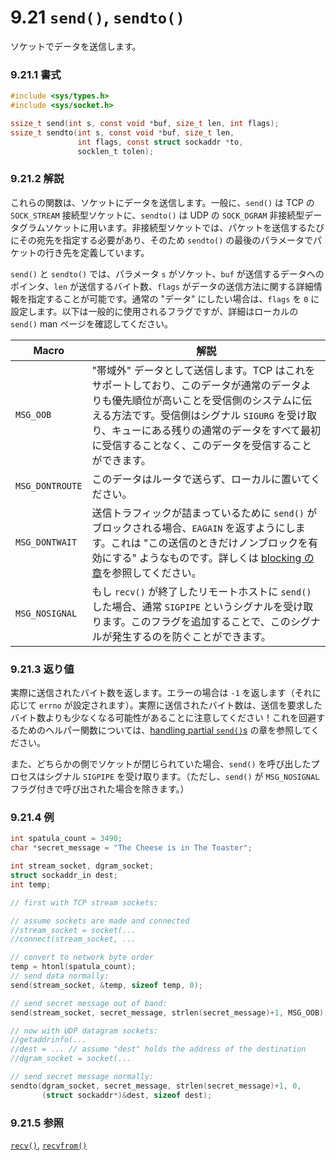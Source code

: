 # 9.21 `send()`, `sendto()`

ソケットでデータを送信します。

### 9.21.1 書式

```c
#include <sys/types.h>
#include <sys/socket.h>

ssize_t send(int s, const void *buf, size_t len, int flags);
ssize_t sendto(int s, const void *buf, size_t len,
               int flags, const struct sockaddr *to,
               socklen_t tolen);
```

### 9.21.2 解説

これらの関数は、ソケットにデータを送信します。一般に、`send()` は TCP の `SOCK_STREAM` 接続型ソケットに、`sendto()` は UDP の `SOCK_DGRAM` 非接続型データグラムソケットに用います。非接続型ソケットでは、パケットを送信するたびにその宛先を指定する必要があり、そのため `sendto()` の最後のパラメータでパケットの行き先を定義しています。

`send()` と `sendto()` では、パラメータ `s` がソケット、`buf` が送信するデータへのポインタ、`len` が送信するバイト数、`flags` がデータの送信方法に関する詳細情報を指定することが可能です。通常の "データ" にしたい場合は、`flags` を `0` に設定します。以下は一般的に使用されるフラグですが、詳細はローカルの `send()` man ページを確認してください。

| Macro           | 解説                                           |
|-----------------|--------------------------------------------------------|
| `MSG_OOB` | "帯域外" データとして送信します。TCP はこれをサポートしており、このデータが通常のデータよりも優先順位が高いことを受信側のシステムに伝える方法です。受信側はシグナル `SIGURG` を受け取り、キューにある残りの通常のデータをすべて最初に受信することなく、このデータを受信することができます。|
| `MSG_DONTROUTE` | このデータはルータで送らず、ローカルに置いてください。|
| `MSG_DONTWAIT` | 送信トラフィックが詰まっているために `send()` がブロックされる場合、`EAGAIN` を返すようにします。これは "この送信のときだけノンブロックを有効にする" ようなものです。詳しくは [blocking の章](../slightly-advanced-techniques/blocking.md)を参照してください。|
| `MSG_NOSIGNAL` | もし `recv()` が終了したリモートホストに `send()` した場合、通常 `SIGPIPE` というシグナルを受け取ります。このフラグを追加することで、このシグナルが発生するのを防ぐことができます。|

### 9.21.3 返り値

実際に送信されたバイト数を返します。エラーの場合は `-1` を返します（それに応じて `errno` が設定されます）。実際に送信されたバイト数は、送信を要求したバイト数よりも少なくなる可能性があることに注意してください！これを回避するためのヘルパー関数については、[handling partial `send()`s](../slightly-advanced-techniques/handling-partial-sends.html) の章を参照してください。

また、どちらかの側でソケットが閉じられていた場合、`send()` を呼び出したプロセスはシグナル `SIGPIPE` を受け取ります。（ただし、`send()` が `MSG_NOSIGNAL` フラグ付きで呼び出された場合を除きます。）

### 9.21.4 例

```c
int spatula_count = 3490;
char *secret_message = "The Cheese is in The Toaster";

int stream_socket, dgram_socket;
struct sockaddr_in dest;
int temp;

// first with TCP stream sockets:

// assume sockets are made and connected
//stream_socket = socket(...
//connect(stream_socket, ...

// convert to network byte order
temp = htonl(spatula_count);
// send data normally:
send(stream_socket, &temp, sizeof temp, 0);

// send secret message out of band:
send(stream_socket, secret_message, strlen(secret_message)+1, MSG_OOB);

// now with UDP datagram sockets:
//getaddrinfo(...
//dest = ... // assume "dest" holds the address of the destination
//dgram_socket = socket(...

// send secret message normally:
sendto(dgram_socket, secret_message, strlen(secret_message)+1, 0,
       (struct sockaddr*)&dest, sizeof dest);
```

### 9.21.5 参照

[`recv()`](./recv-recvfrom.md),
[`recvfrom()`](./recv-recvfrom.md)
